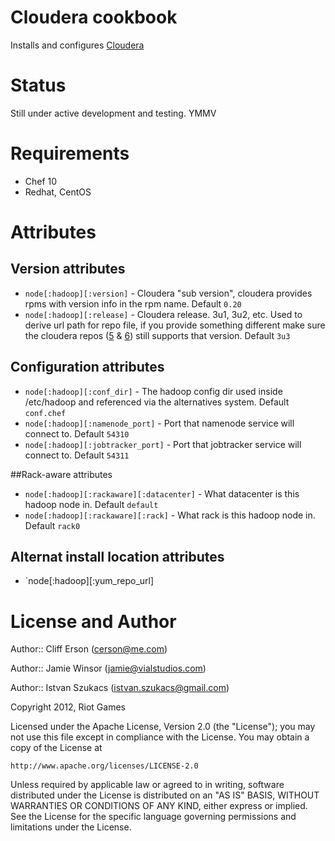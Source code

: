 # Cloudera cookbook

Installs and configures [Cloudera](http://www.cloudera.com/)


# Status
Still under active development and testing. YMMV

# Requirements

* Chef 10
* Redhat, CentOS

# Attributes

## Version attributes

* `node[:hadoop][:version]` - Cloudera "sub version", cloudera provides rpms with version info in the rpm name. Default `0.20` 
* `node[:hadoop][:release]` - Cloudera release. 3u1, 3u2, etc. Used to derive url path for repo file, if you provide something different make sure the cloudera repos ([5](http://archive.cloudera.com/redhat/cdh/) & [6](http://archive.cloudera.com/redhat/6/x86_64/cdh/)) still supports that version. Default `3u3`

## Configuration attributes

* `node[:hadoop][:conf_dir]` - The hadoop config dir used inside /etc/hadoop and referenced via the alternatives system. Default `conf.chef`
* `node[:hadoop][:namenode_port]` - Port that namenode service will connect to. Default `54310`
* `node[:hadoop][:jobtracker_port]` - Port that jobtracker service will connect to. Default `54311`

##Rack-aware attributes

* `node[:hadoop][:rackaware][:datacenter]` - What datacenter is this hadoop node in. Default `default`
* `node[:hadoop][:rackaware][:rack]` - What rack is this hadoop node in. Default `rack0`

## Alternat install location attributes
* `node[:hadoop][:yum_repo_url]

# License and Author

Author:: Cliff Erson (<cerson@me.com>)

Author:: Jamie Winsor (<jamie@vialstudios.com>)

Author:: Istvan Szukacs (<istvan.szukacs@gmail.com>)

Copyright 2012, Riot Games

Licensed under the Apache License, Version 2.0 (the "License");
you may not use this file except in compliance with the License.
You may obtain a copy of the License at

    http://www.apache.org/licenses/LICENSE-2.0

Unless required by applicable law or agreed to in writing, software
distributed under the License is distributed on an "AS IS" BASIS,
WITHOUT WARRANTIES OR CONDITIONS OF ANY KIND, either express or implied.
See the License for the specific language governing permissions and
limitations under the License.
